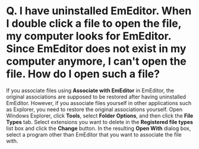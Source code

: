 # Q. I have uninstalled EmEditor. When I double click a file to open the file, my computer looks for EmEditor. Since EmEditor does not exist in my computer anymore, I can't open the file. How do I open such a file?

If you associate files using **Associate with EmEditor** in EmEditor, the original associations are supposed to be restored
after having uninstalled EmEditor.
However, if you associate files yourself in other applications such as Explorer, you need to restore the
original associations yourself. Open Windows Explorer, click **Tools**, select **Folder Options**,
and then click the **File Types** tab.
Select extensions you want to delete in the **Registered file types** list
box and click the **Change** button.
In the resulting **Open With** dialog box, select a program other than EmEditor that you want to associate the file with.